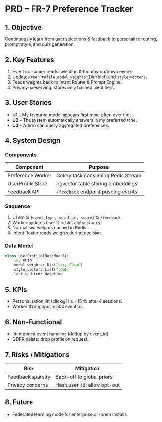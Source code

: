# PRD – FR-7 Preference Tracker

## 1. Objective
Continuously learn from user selections & feedback to personalise routing, prompt style, and quiz generation.

## 2. Key Features
1. Event consumer reads selection & thumbs-up/down events.
2. Updates `UserProfile.model_weights` (Dirichlet) and `style_vectors`.
3. Feeds weights back to Intent Router & Prompt Engine.
4. Privacy-preserving: stores only hashed identifiers.

## 3. User Stories
* **U1** – My favourite model appears first more often over time.
* **U2** – The system automatically answers in my preferred tone.
* **U3** – Admin can query aggregated preferences.

## 4. System Design
### Components
| Component | Purpose |
|-----------|---------|
| Preference Worker | Celery task consuming Redis Stream |
| UserProfile Store | pgvector table storing embeddings |
| Feedback API | `/feedback` endpoint pushing events |

### Sequence
1. UI emits `{event_type, model_id, score}` to `/feedback`.
2. Worker updates user Dirichlet alpha counts.
3. Normalised weights cached in Redis.
4. Intent Router reads weights during decision.

### Data Model
```python
class UserProfile(BaseModel):
    id: UUID
    model_weights: Dict[str, float]
    style_vector: List[float]
    last_updated: datetime
```

## 5. KPIs
* Personalisation lift (click@1) ≥ +15 % after 4 sessions.
* Worker throughput ≥ 500 events/s.

## 6. Non-Functional
* Idempotent event handling (dedup by event_id).
* GDPR delete: drop profile on request.

## 7. Risks / Mitigations
| Risk | Mitigation |
|------|------------|
| Feedback sparsity | Back-off to global priors |
| Privacy concerns | Hash user_id; allow opt-out |

## 8. Future
* Federated learning mode for enterprise on-prem installs. 